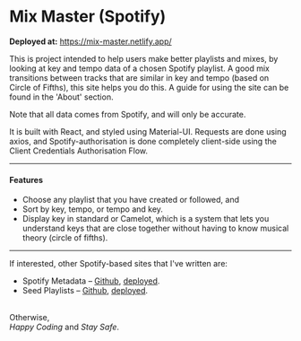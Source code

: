# Mix Master (Spotify)
<b>Deployed at:</b> https://mix-master.netlify.app/ <br>

This is project intended to help users make better playlists and mixes, by looking at key and tempo data of a chosen Spotify playlist. A good mix transitions between tracks that are similar in key and tempo (based on Circle of Fifths), this site helps you do this. A guide for using the site can be found in the 'About' section. <br>

Note that all data comes from Spotify, and will only be accurate.

It is built with React, and styled using Material-UI. Requests are done using axios, and Spotify-authorisation is done completely client-side using the Client Credentials Authorisation Flow.

<hr>
<h4>Features</h4>

* Choose any playlist that you have created or followed, and
* Sort by key, tempo, or tempo and key.
* Display key in standard or Camelot, which is a system that lets you understand keys that are close together without having to know musical theory (circle of fifths).

<hr>

If interested, other Spotify-based sites that I've written are:
* Spotify Metadata – <a href=https://github.com/jacobcolyvan/spotify-metadata target="_blank"> Github</a>, <a href=https://spotify-metadata.netlify.app/ target="_blank">deployed</a>.
* Seed Playlists – <a href=https://seed-playlists.netlify.app/ target="_blank"> Github</a>, <a href=https://seed-playlists.netlify.app/ target="_blank">deployed</a>.

<br>
Otherwise, <br>
<i>Happy Coding</i> and <i>Stay Safe</i>.
